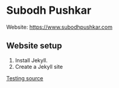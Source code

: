 # Subodh Pushkar

Website: https://www.subodhpushkar.com


## Website setup

1. Install Jekyll.
2. Create a Jekyll site


[Testing source](https://docs.github.com/en/pages/setting-up-a-github-pages-site-with-jekyll/testing-your-github-pages-site-locally-with-jekyll)
